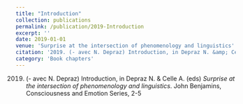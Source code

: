 ```yaml
---
title: "Introduction"
collection: publications
permalink: /publication/2019-Introduction
excerpt: ''
date: 2019-01-01
venue: 'Surprise at the intersection of phenomenology and linguistics'
citation: '2019. (- avec N. Depraz) Introduction, in Depraz N. &amp; Celle A. (eds) <i>Surprise at the intersection of phenomenology and linguistics</i>. John Benjamins, Consciousness and Emotion Series, 2-5'
category: 'Book chapters'
---
```

2019. (- avec N. Depraz) Introduction, in Depraz N. & Celle A. (eds) <i>Surprise at the intersection of phenomenology and linguistics</i>. John Benjamins, Consciousness and Emotion Series, 2-5